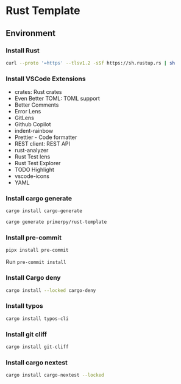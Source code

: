 # Rust Template

## Environment

### Install Rust

```bash
curl --proto '=https' --tlsv1.2 -sSf https://sh.rustup.rs | sh
```

### Install VSCode Extensions

- crates: Rust crates
- Even Better TOML: TOML support
- Better Comments
- Error Lens
- GitLens
- Github Copilot
- indent-rainbow
- Prettier - Code formatter
- REST client: REST API
- rust-analyzer
- Rust Test lens
- Rust Test Explorer
- TODO Highlight
- vscode-icons
- YAML

### Install cargo generate

```bash
cargo install cargo-generate
```

```bash
cargo generate primerpy/rust-template
```

### Install pre-commit

```bash
pipx install pre-commit
```

Run `pre-commit install`

### Install Cargo deny

```bash
cargo install --locked cargo-deny
```

### Install typos

```bash
cargo install typos-cli
```

### Install git cliff

```bash
cargo install git-cliff
```

### Install cargo nextest

```bash
cargo install cargo-nextest --locked
```
